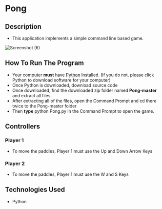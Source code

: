# Pong

## Description

* This application implements a simple command line based game.

![Screenshot (6)](https://user-images.githubusercontent.com/47347463/80404970-d1775a80-8876-11ea-88d6-7597e48b4c3c.png)


## How To Run The Program
* Your computer **must** have [Python](https://www.python.org/downloads/) Installed. (If you do not, please click Python to download software for your computer)
* Once Python is downloaded, download source code
* Once downloaded, find the downloaded zip folder named **Pong-master** and extract all files.
* After extracting all of the files, open the Command Prompt and cd there twice to the Pong-master folder
* Then **type** python Pong.py in the Command Prompt to open the game.

## Controllers
### Player 1
* To move the paddles, Player 1 must use the Up and Down Arrow Keys

### Player 2
* To move the paddles, Player 1 must use the W and S Keys

## Technologies Used
* Python


